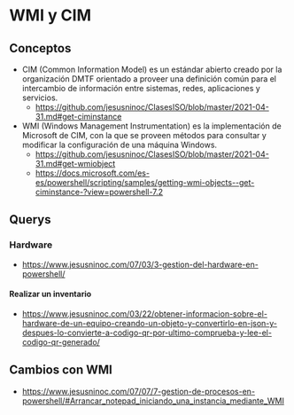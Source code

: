 # WMI y CIM

## Conceptos
- CIM (Common Information Model) es un estándar abierto creado por la organización DMTF orientado a proveer una definición común para el intercambio de información entre sistemas, redes, aplicaciones y servicios.
  - https://github.com/jesusninoc/ClasesISO/blob/master/2021-04-31.md#get-ciminstance
- WMI (Windows Management Instrumentation) es la implementación de Microsoft de CIM, con la que se proveen métodos para consultar y modificar la configuración de una máquina Windows.
  - https://github.com/jesusninoc/ClasesISO/blob/master/2021-04-31.md#get-wmiobject
  - https://docs.microsoft.com/es-es/powershell/scripting/samples/getting-wmi-objects--get-ciminstance-?view=powershell-7.2

## Querys

### Hardware
* https://www.jesusninoc.com/07/03/3-gestion-del-hardware-en-powershell/

#### Realizar un inventario
* https://www.jesusninoc.com/03/22/obtener-informacion-sobre-el-hardware-de-un-equipo-creando-un-objeto-y-convertirlo-en-json-y-despues-lo-convierte-a-codigo-qr-por-ultimo-comprueba-y-lee-el-codigo-qr-generado/

## Cambios con WMI
* https://www.jesusninoc.com/07/07/7-gestion-de-procesos-en-powershell/#Arrancar_notepad_iniciando_una_instancia_mediante_WMI
